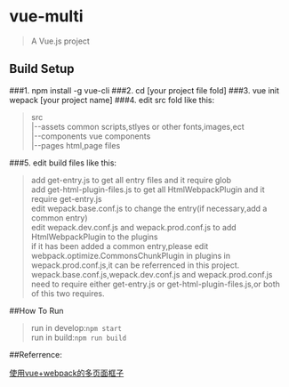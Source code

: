 # vue-multi

> A Vue.js project

## Build Setup

###1. npm install -g vue-cli
###2. cd [your project file fold]
###3. vue init wepack [your project name]
###4. edit src fold like this:

> src  
>  |--assets  common scripts,stlyes or other fonts,images,ect  
>  |--components  vue components  
>  |--pages	      html,page files
  
###5. edit build files like this:

> add get-entry.js to get all entry files and it require glob  
> add get-html-plugin-files.js to get all HtmlWebpackPlugin and it require get-entry.js  
> edit wepack.base.conf.js to change the entry(if necessary,add a common entry)  
> edit wepack.dev.conf.js and wepack.prod.conf.js to add HtmlWebpackPlugin to the plugins  
> if it has been added a common entry,please edit webpack.optimize.CommonsChunkPlugin in plugins in wepack.prod.conf.js,it can be referrenced in this project.  
> wepack.base.conf.js,wepack.dev.conf.js and wepack.prod.conf.js need to require either get-entry.js or get-html-plugin-files.js,or both of this two requires. 

##How To Run

> run in develop:`npm start`  
> run in build:`npm run build`

##Referrence:

[使用vue+webpack的多页面框子](http://blog.csdn.net/ychyssss/article/details/52494785)